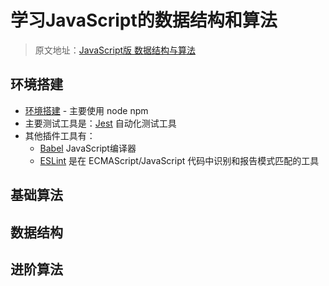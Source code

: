 # 学习JavaScript的数据结构和算法
> 原文地址：[JavaScript版 数据结构与算法](https://coding.imooc.com/learn/list/315.html)

## 环境搭建

* [环境搭建](./init.md) - 主要使用 node npm
* 主要测试工具是：[Jest](https://jestjs.io/docs/en/getting-started) 自动化测试工具
* 其他插件工具有：
    * [Babel](https://www.babeljs.cn/) JavaScript编译器
    * [ESLint](https://cn.eslint.org/docs/user-guide/getting-started) 是在 ECMAScript/JavaScript 代码中识别和报告模式匹配的工具

## 基础算法

## 数据结构

## 进阶算法
